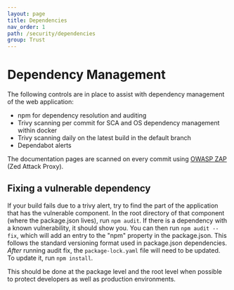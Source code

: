 ```yaml
---
layout: page
title: Dependencies
nav_order: 1
path: /security/dependencies
group: Trust
---
```


# Dependency Management
The following controls are in place to assist with dependency management of the web application:
- npm for dependency resolution and auditing
- Trivy scanning per commit for SCA and OS dependency management within docker
- Trivy scanning daily on the latest build in the default branch
- Dependabot alerts

The documentation pages are scanned on every commit using [OWASP ZAP](https://www.zaproxy.org/docs/) (Zed Attack Proxy).

## Fixing a vulnerable dependency
If your build fails due to a trivy alert, try to find the part of the application that has the vulnerable component.
In the root directory of that component (where the package.json lives), run `npm audit`.
If there is a dependency with a known vulnerability, it should show you.
You can then run `npm audit --fix`, which will add an entry to the "npm" property in the package.json.
This follows the standard versioning format used in package.json dependencies.
_After_ running audit fix, the `package-lock.yaml` file will need to be updated.
To update it, run `npm install`.

This should be done at the package level and the root level when possible to protect developers as well as production environments.

